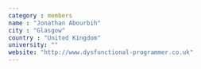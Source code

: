 ```yaml
---
category : members
name : "Jonathan Abourbih"
city : "Glasgow"
country : "United Kingdom"
university: ""
website: "http://www.dysfunctional-programmer.co.uk"
---
```

